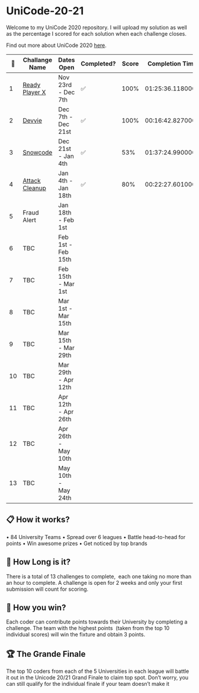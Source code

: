 # UniCode-20-21

Welcome to my UniCode 2020 repository. I will upload my solution as well as the percentage I scored for each solution when each challenge closes.

Find out more about UniCode 2020 [here](https://www.showcode.io/unicode/).


:pencil: | Challange Name     | Dates Open          | Completed?         | Score | Completion Time
---------|--------------------|---------------------|--------------------|-------|------------------
1        | [Ready Player X][1]| Nov 23rd - Dec 7th  | :white_check_mark: | 100%  | 01:25:36.1180000
2        | [Devvie][2]        | Dec 7th - Dec 21st  | :white_check_mark: | 100%  | 00:16:42.8270000
3        | [Snowcode][3]      | Dec 21st - Jan 4th  | :white_check_mark: |  53%  | 01:37:24.9900000
4        | [Attack Cleanup][4]| Jan 4th - Jan 18th  | :white_check_mark: |  80%  | 00:22:27.6010000
5        | Fraud Alert        | Jan 18th - Feb 1st  |                    |       | 
6        | TBC                | Feb 1st - Feb 15th  |                    |       | 
7        | TBC                | Feb 15th - Mar 1st  |                    |       | 
8        | TBC                | Mar 1st - Mar 15th  |                    |       | 
9        | TBC                | Mar 15th - Mar 29th |                    |       | 
10       | TBC                | Mar 29th - Apr 12th |                    |       | 
11       | TBC                | Apr 12th - Apr 26th |                    |       | 
12       | TBC                | Apr 26th - May 10th |                    |       | 
13       | TBC                | May 10th - May 24th |                    |       | 





## :clipboard:  How it works?

• 84 University Teams
• Spread over 6 leagues
• Battle head-to-head for points
• Win awesome prizes
• Get noticed by top brands

## :red_car:  How Long is it?

There is a total of 13 challenges to complete,  each one taking no more than an hour to complete. 
A challenge is open for 2 weeks and only your first submission will count for scoring.

## :rocket:  How you win?

Each coder can contribute points towards their University by completing a challenge. 
The team with the highest points  (taken from the top 10 individual scores) will win the fixture and obtain 3 points.

## :trophy: The Grande Finale

The top 10 coders from each of the 5 Universities in each league will battle it out in the Unicode 20/21 Grand Finale to claim top spot.
Don’t worry, you can still qualify for the individual finale if your team doesn’t make it

[1]:https://github.com/CraigMyles/UniCode-20-21/blob/main/Challenge_1_Ready_Player_X/src/main.java
[2]:https://github.com/CraigMyles/UniCode-20-21/blob/main/Challenge_2_Devvie/src/main.java
[3]:https://github.com/CraigMyles/UniCode-20-21/blob/main/Challenge_3_Snowcode/src/main3.java
[4]:https://github.com/CraigMyles/UniCode-20-21/blob/main/Challenge_4_Attack_Cleanup/src/main.java
